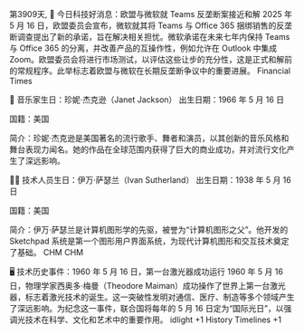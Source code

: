 第3909天, 🎉 今日科技好消息：欧盟与微软就 Teams 反垄断案接近和解
2025 年 5 月 16 日，欧盟委员会宣布，微软就其将 Teams 与 Office 365 捆绑销售的反垄断调查提出了新的承诺，旨在解决相关担忧。微软承诺在未来七年内保持 Teams 与 Office 365 的分离，并改善产品的互操作性，例如允许在 Outlook 中集成 Zoom。欧盟委员会将进行市场测试，以评估这些让步的充分性，这是正式和解前的常规程序。此举标志着欧盟与微软在长期反垄断争议中的重要进展。 
Financial Times

🎵 音乐家生日：珍妮·杰克逊（Janet Jackson）
出生日期：1966 年 5 月 16 日

国籍：美国

简介：珍妮·杰克逊是美国著名的流行歌手、舞者和演员，以其创新的音乐风格和舞台表现力闻名。她的作品在全球范围内获得了巨大的商业成功，并对流行文化产生了深远影响。

👨‍🔬 技术人员生日：伊万·萨瑟兰（Ivan Sutherland）
出生日期：1938 年 5 月 16 日

国籍：美国

简介：伊万·萨瑟兰是计算机图形学的先驱，被誉为“计算机图形之父”。他开发的 Sketchpad 系统是第一个图形用户界面系统，为现代计算机图形和交互技术奠定了基础。 
CHM
CHM

🖥️ 技术历史事件：1960 年 5 月 16 日，第一台激光器成功运行
1960 年 5 月 16 日，物理学家西奥多·梅曼（Theodore Maiman）成功操作了世界上第一台激光器，标志着激光技术的诞生。这一突破性发明对通信、医疗、制造等多个领域产生了深远影响。为纪念这一事件，联合国将每年的 5 月 16 日定为“国际光日”，以强调光技术在科学、文化和艺术中的重要作用。 
idlight
+1
History Timelines
+1